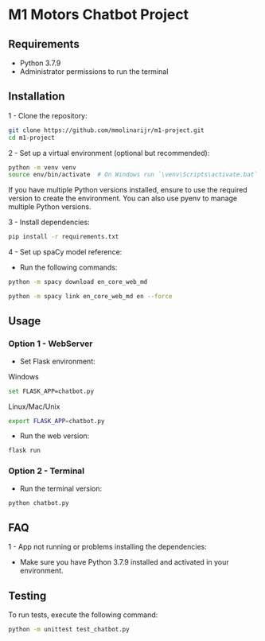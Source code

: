 # M1 Motors Chatbot Project 

## Requirements
* Python 3.7.9
* Administrator permissions to run the terminal

## Installation
1 - Clone the repository:
```sh
git clone https://github.com/mmolinarijr/m1-project.git
cd m1-project
```

2 - Set up a virtual environment (optional but recommended):
```sh
python -m venv venv
source env/bin/activate  # On Windows run `\venv\Scripts\activate.bat`
```
If you have multiple Python versions installed, ensure to use the required version to create the environment. You can also use pyenv to manage multiple Python versions.

3 - Install dependencies:
```sh
pip install -r requirements.txt
```

4 - Set up spaCy model reference:
* Run the following commands:
```sh
python -m spacy download en_core_web_md

python -m spacy link en_core_web_md en --force
```

## Usage
### Option 1 - WebServer
- Set Flask environment:

Windows
```sh
set FLASK_APP=chatbot.py
```
Linux/Mac/Unix
```sh
export FLASK_APP=chatbot.py
```

- Run the web version:
```sh
flask run
```
### Option 2 - Terminal
- Run the terminal version:
```sh
python chatbot.py
```

## FAQ
1 - App not running or problems installing the dependencies:
* Make sure you have Python 3.7.9 installed and activated in your environment.

## Testing
To run tests, execute the following command:
```sh
python -m unittest test_chatbot.py
```